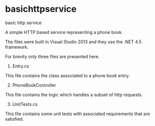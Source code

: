# basichttpservice
basic http service

A simple HTTP based service representing a phone book.

The files were built in Visual Studio 2013 and they use the .NET 4.5 framework.

For brevity only three files are presented here.

1. Entry.cs

This file contains the class associated to a phone book entry.

2. PhoneBookController

This file contains the logic which handles a subset of http requests.

3. UnitTests.cs

This file contains some unit tests with associated requirements that are satisfied.


